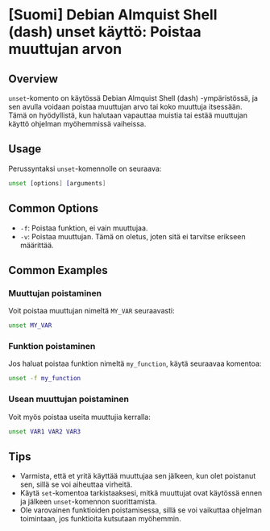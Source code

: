 # [Suomi] Debian Almquist Shell (dash) unset käyttö: Poistaa muuttujan arvon

## Overview
`unset`-komento on käytössä Debian Almquist Shell (dash) -ympäristössä, ja sen avulla voidaan poistaa muuttujan arvo tai koko muuttuja itsessään. Tämä on hyödyllistä, kun halutaan vapauttaa muistia tai estää muuttujan käyttö ohjelman myöhemmissä vaiheissa.

## Usage
Perussyntaksi `unset`-komennolle on seuraava:

```sh
unset [options] [arguments]
```

## Common Options
- `-f`: Poistaa funktion, ei vain muuttujaa.
- `-v`: Poistaa muuttujan. Tämä on oletus, joten sitä ei tarvitse erikseen määrittää.

## Common Examples

### Muuttujan poistaminen
Voit poistaa muuttujan nimeltä `MY_VAR` seuraavasti:

```sh
unset MY_VAR
```

### Funktion poistaminen
Jos haluat poistaa funktion nimeltä `my_function`, käytä seuraavaa komentoa:

```sh
unset -f my_function
```

### Usean muuttujan poistaminen
Voit myös poistaa useita muuttujia kerralla:

```sh
unset VAR1 VAR2 VAR3
```

## Tips
- Varmista, että et yritä käyttää muuttujaa sen jälkeen, kun olet poistanut sen, sillä se voi aiheuttaa virheitä.
- Käytä `set`-komentoa tarkistaaksesi, mitkä muuttujat ovat käytössä ennen ja jälkeen `unset`-komennon suorittamista.
- Ole varovainen funktioiden poistamisessa, sillä se voi vaikuttaa ohjelman toimintaan, jos funktioita kutsutaan myöhemmin.